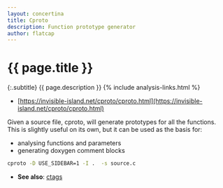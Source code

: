 ```yaml
---
layout: concertina
title: Cproto
description: Function prototype generator
author: flatcap
---
```


# {{ page.title }}

{:.subtitle}
{{ page.description }}
{% include analysis-links.html %}

- [https://invisible-island.net/cproto/cproto.html](https://invisible-island.net/cproto/cproto.html)

Given a source file, cproto, will generate prototypes for all the functions.
This is slightly useful on its own, but it can be used as the basis for:

- analysing functions and parameters
- generating doxygen comment blocks

```sh
cproto -D USE_SIDEBAR=1 -I .  -s source.c
```

- **See also**: [ctags](ctags)

